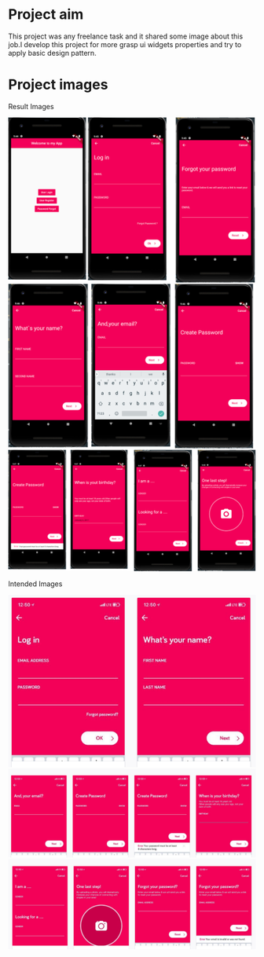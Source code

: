 # Project aim

This project was any freelance task and it shared some image about this job.I develop this project for more grasp ui widgets properties and try to apply basic design pattern.

# Project images

Result Images

![](images/result/1.png)
![](images/result/2.png)
![](images/result/3.png)

Intended Images

![](images/intended/1.png)
![](images/intended/2.png)
![](images/intended/3.png)

